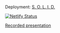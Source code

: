 
Deployment: [S. O. L. I. D.](https://vladstepway-solid-presentation.netlify.app/)

[![Netlify Status](https://api.netlify.com/api/v1/badges/f04fc608-3db1-4f45-b8ad-d01575fe304c/deploy-status)](https://app.netlify.com/sites/vladstepway-solid-presentation/deploys)

[Recorded presentation](https://www.youtube.com/watch?v=nv1gjGlV0A0&feature=youtu.be)
